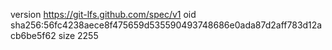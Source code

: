 version https://git-lfs.github.com/spec/v1
oid sha256:56fc4238aece8f475659d535590493748686e0ada87d2aff783d12acb6be5f62
size 2255
